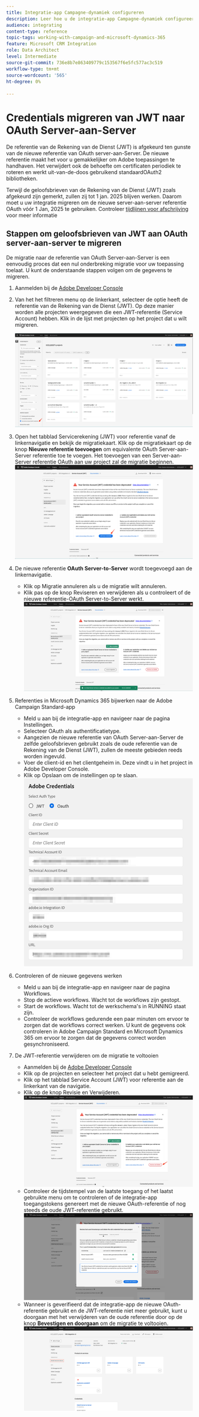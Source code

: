 ```yaml
---
title: Integratie-app Campagne-dynamiek configureren
description: Leer hoe u de integratie-app Campagne-dynamiek configureert
audience: integrating
content-type: reference
topic-tags: working-with-campaign-and-microsoft-dynamics-365
feature: Microsoft CRM Integration
role: Data Architect
level: Intermediate
source-git-commit: 736e8b7e863409779c153567f6e5fc577ac3c519
workflow-type: tm+mt
source-wordcount: '565'
ht-degree: 0%

---
```


# Credentials migreren van JWT naar OAuth Server-aan-Server

De referentie van de Rekening van de Dienst (JWT) is afgekeurd ten gunste van de nieuwe referentie van OAuth server-aan-Server. De nieuwe referentie maakt het voor u gemakkelijker om Adobe toepassingen te handhaven. Het verwijdert ook de behoefte om certificaten periodiek te roteren en werkt uit-van-de-doos gebruikend standaardOAuth2 bibliotheken.

Terwijl de geloofsbrieven van de Rekening van de Dienst (JWT) zoals afgekeurd zijn gemerkt, zullen zij tot 1 jan. 2025 blijven werken. Daarom moet u uw integratie migreren om de nieuwe server-aan-server referentie OAuth vóór 1 Jan, 2025 te gebruiken. Controleer [tijdlijnen voor afschrijving](https://developer.adobe.com/developer-console/docs/guides/authentication/ServerToServerAuthentication/migration/#deperecation-timelines) voor meer informatie

## Stappen om geloofsbrieven van JWT aan OAuth server-aan-server te migreren

De migratie naar de referentie van OAuth Server-aan-Server is een eenvoudig proces dat een nul onderbreking migratie voor uw toepassing toelaat. U kunt de onderstaande stappen volgen om de gegevens te migreren.

1. Aanmelden bij de [Adobe Developer Console](https://developer.adobe.com/console)
2. Van het het filtreren menu op de linkerkant, selecteer de optie heeft de referentie van de Rekening van de Dienst (JWT). Op deze manier worden alle projecten weergegeven die een JWT-referentie (Service Account) hebben. Klik in de lijst met projecten op het project dat u wilt migreren.

   ![](assets/JwtToOAuthMigration1.png)

3. Open het tabblad Servicerekening (JWT) voor referentie vanaf de linkernavigatie en bekijk de migratiekaart. Klik op de migratiekaart op de knop **Nieuwe referentie toevoegen** om equivalente OAuth Server-aan-Server referentie toe te voegen. Het toevoegen van een Server-aan-Server referentie OAuth aan uw project zal de migratie beginnen.
   ![](assets/JwtToOAuthMigration2.png)
4. De nieuwe referentie **OAuth Server-to-Server** wordt toegevoegd aan de linkernavigatie.
   * Klik op Migratie annuleren als u de migratie wilt annuleren.
   * Klik pas op de knop Reviseren en verwijderen als u controleert of de nieuwe referentie-OAuth Server-to-Server werkt.
     ![](assets/JwtToOAuthMigration3.png)

5. Referenties in Microsoft Dynamics 365 bijwerken naar de Adobe Campaign Standard-app
   * Meld u aan bij de integratie-app en navigeer naar de pagina Instellingen.
   * Selecteer OAuth als authentificatietype.
   * Aangezien de nieuwe referentie van OAuth Server-aan-Server de zelfde geloofsbrieven gebruikt zoals de oude referentie van de Rekening van de Dienst (JWT), zullen de meeste gebieden reeds worden ingevuld.
   * Voer de client-id en het clientgeheim in. Deze vindt u in het project in Adobe Developer Console.
   * Klik op Opslaan om de instellingen op te slaan.
     ![](assets/JwtToOAuthMigration4.png)

6. Controleren of de nieuwe gegevens werken
   * Meld u aan bij de integratie-app en navigeer naar de pagina Workflows.
   * Stop de actieve workflows. Wacht tot de workflows zijn gestopt.
   * Start de workflows. Wacht tot de werkschema&#39;s in RUNNING staat zijn.
   * Controleer de workflows gedurende een paar minuten om ervoor te zorgen dat de workflows correct werken. U kunt de gegevens ook controleren in Adobe Campaign Standard en Microsoft Dynamics 365 om ervoor te zorgen dat de gegevens correct worden gesynchroniseerd.

7. De JWT-referentie verwijderen om de migratie te voltooien
   * Aanmelden bij de [Adobe Developer Console](https://developer.adobe.com/console)
   * Klik op de projecten en selecteer het project dat u hebt gemigreerd.
   * Klik op het tabblad Service Account (JWT) voor referentie aan de linkerkant van de navigatie.
   * Klik op de knop Revisie en Verwijderen.
     ![](assets/JwtToOAuthMigration5.png)
   * Controleer de tijdstempel van de laatste toegang of het laatst gebruikte menu om te controleren of de integratie-app toegangstokens genereert met de nieuwe OAuth-referentie of nog steeds de oude JWT-referentie gebruikt.
     ![](assets/JwtToOAuthMigration6.png)
   * Wanneer is geverifieerd dat de integratie-app de nieuwe OAuth-referentie gebruikt en de JWT-referentie niet meer gebruikt, kunt u doorgaan met het verwijderen van de oude referentie door op de knop **Bevestigen en doorgaan** om de migratie te voltooien.
     ![](assets/JwtToOAuthMigration7.png)

